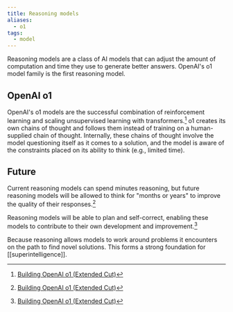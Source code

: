 ```yaml
---
title: Reasoning models
aliases:
  - o1
tags:
  - model
---
```

Reasoning models are a class of AI models that can adjust the amount of computation and time they use to generate better answers.  OpenAI's o1 model family is the first reasoning model.

## OpenAI o1

OpenAI's o1 models are the successful combination of reinforcement learning and scaling unsupervised learning with transformers.[^1] o1 creates its own chains of thought and follows them instead of training on a human-supplied chain of thought. Internally, these chains of thought involve the model questioning itself as it comes to a solution, and the model is aware of the constraints placed on its ability to think (e.g., limited time).

## Future

Current reasoning models can spend minutes reasoning, but future reasoning models will be allowed to think for "months or years" to improve the quality of their responses.[^1]

Reasoning models will be able to plan and self-correct, enabling these models to contribute to their own development and improvement.[^1]

Because reasoning allows models to work around problems it encounters on the path to find novel solutions. This forms a strong foundation for [[superintelligence]].

[^1]: [Building OpenAI o1 (Extended Cut)](https://www.youtube.com/watch?v=tEzs3VHyBDM)
